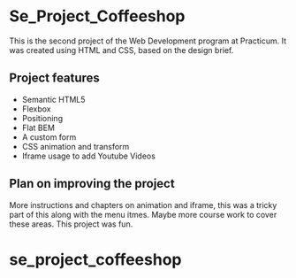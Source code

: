 # Se_Project_Coffeeshop

This is the second project of the Web Development program at Practicum. It was created using HTML and CSS, based on the design brief.

## Project features

- Semantic HTML5
- Flexbox
- Positioning
- Flat BEM
- A custom form
- CSS animation and transform
- Iframe usage to add Youtube Videos

## Plan on improving the project

More instructions and chapters on animation and iframe, this was a tricky part of this along with the menu itmes. Maybe more course work to cover these areas. This project was fun.

# se_project_coffeeshop
